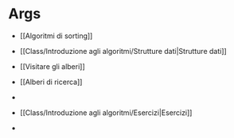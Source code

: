 # Args
- [[Algoritmi di sorting]]
- [[Class/Introduzione agli algoritmi/Strutture dati|Strutture dati]]
- [[Visitare gli alberi]]
- [[Alberi di ricerca]]
- 

- [[Class/Introduzione agli algoritmi/Esercizi|Esercizi]]
- 